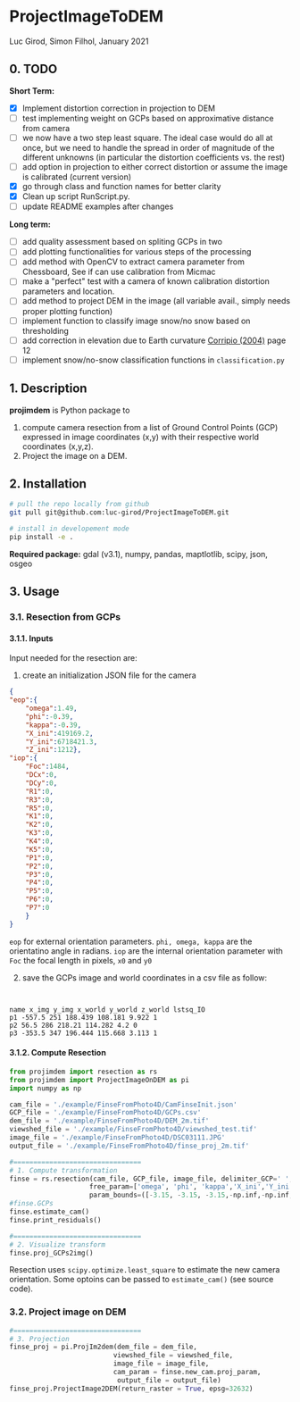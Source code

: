 # ProjectImageToDEM
Luc Girod, Simon Filhol, January 2021

## 0. TODO
**Short Term:**
- [x] Implement distortion correction in projection to DEM
- [ ] test implementing weight on GCPs based on approximative distance from camera
- [ ] we now have a two step least square. The ideal case would do all at once, but we need to handle the spread in order of magnitude of the different unknowns (in particular the distortion coefficients vs. the rest)
- [ ] add option in projection to either correct distortion or assume the image is calibrated (current version)
- [x] go through class and function names for better clarity
- [x] Clean up script RunScript.py. 
- [ ] update README examples after changes

**Long term:**
- [ ] add quality assessment based on spliting GCPs in two
- [ ] add plotting functionalities for various steps of the processing
- [ ] add method with OpenCV to extract camera parameter from Chessboard, See if can use calibration from Micmac
- [ ] make a "perfect" test with a camera of known calibration distortion parameters and location. 
- [ ] add method to project DEM in the image (all variable avail., simply needs proper plotting function)
- [ ] implement function to classify image snow/no snow based on thresholding
- [ ] add correction in elevation due to Earth curvature [Corripio (2004)](https://www.tandfonline.com/doi/pdf/10.1080/01431160410001709002?needAccess=true) page 12
- [ ] implement snow/no-snow classification functions in `classification.py`

## 1. Description

**projimdem** is Python package to 

1. compute camera resection from a list of Ground Control Points (GCP) expressed in image coordinates (x,y) with their respective world coordinates (x,y,z). 
2. Project the image on a DEM.

## 2. Installation
```sh
# pull the repo locally from github
git pull git@github.com:luc-girod/ProjectImageToDEM.git

# install in developement mode
pip install -e .
```
**Required package:** gdal (v3.1), numpy, pandas, maptlotlib, scipy, json, osgeo
## 3. Usage
### 3.1. Resection from GCPs

#### 3.1.1. Inputs

Input needed for the resection are: 
1. create an initialization JSON file for the camera 

```json
{
"eop":{
    "omega":1.49,
    "phi":-0.39,
    "kappa":-0.39,
    "X_ini":419169.2,
    "Y_ini":6718421.3,
    "Z_ini":1212},
"iop":{
    "Foc":1484,
    "DCx":0,
    "DCy":0,
    "R1":0,
    "R3":0,
    "R5":0,
    "K1":0,
    "K2":0,
    "K3":0,
    "K4":0,
    "K5":0,
    "P1":0,
    "P2":0,
    "P3":0,
    "P4":0,
    "P5":0,
    "P6":0,
    "P7":0
    }   
}
```
`eop` for external orientation parameters. `phi, omega, kappa` are the orientatino angle in radians. `iop` are the internal orientation parameter with `Foc` the focal length in pixels, `x0` and `y0` 

2. save the GCPs image and world coordinates in a csv file as follow:
```csv. The image coordinate system has its origin in the center of the image. 


name x_img y_img x_world y_world z_world lstsq_IO
p1 -557.5 251 188.439 108.181 9.922 1
p2 56.5 286 218.21 114.282 4.2 0
p3 -353.5 347 196.444 115.668 3.113 1
```
#### 3.1.2. Compute Resection

```python
from projimdem import resection as rs
from projimdem import ProjectImageOnDEM as pi
import numpy as np

cam_file = './example/FinseFromPhoto4D/CamFinseInit.json'
GCP_file = './example/FinseFromPhoto4D/GCPs.csv'
dem_file = './example/FinseFromPhoto4D/DEM_2m.tif'
viewshed_file = './example/FinseFromPhoto4D/viewshed_test.tif'
image_file = './example/FinseFromPhoto4D/DSC03111.JPG'
output_file = './example/FinseFromPhoto4D/finse_proj_2m.tif'

#================================
# 1. Compute transformation
finse = rs.resection(cam_file, GCP_file, image_file, delimiter_GCP=' ',
                    free_param=['omega', 'phi', 'kappa','X_ini','Y_ini','Z_ini', 'Foc'],
                    param_bounds=([-3.15, -3.15, -3.15,-np.inf,-np.inf,-np.inf,4000], [3.15,3.15,3.15,np.inf,np.inf,np.inf,6000]))
#finse.GCPs
finse.estimate_cam()
finse.print_residuals()

#================================
# 2. Visualize transform
finse.proj_GCPs2img()
```

Resection uses `scipy.optimize.least_square` to estimate the new camera orientation. Some optoins can be passed to `estimate_cam()` (see source code).

### 3.2. Project image on DEM

```python
#================================
# 3. Projection
finse_proj = pi.ProjIm2dem(dem_file = dem_file,
                          viewshed_file = viewshed_file,
                          image_file = image_file,
                          cam_param = finse.new_cam.proj_param,
                           output_file = output_file)
finse_proj.ProjectImage2DEM(return_raster = True, epsg=32632)
```
